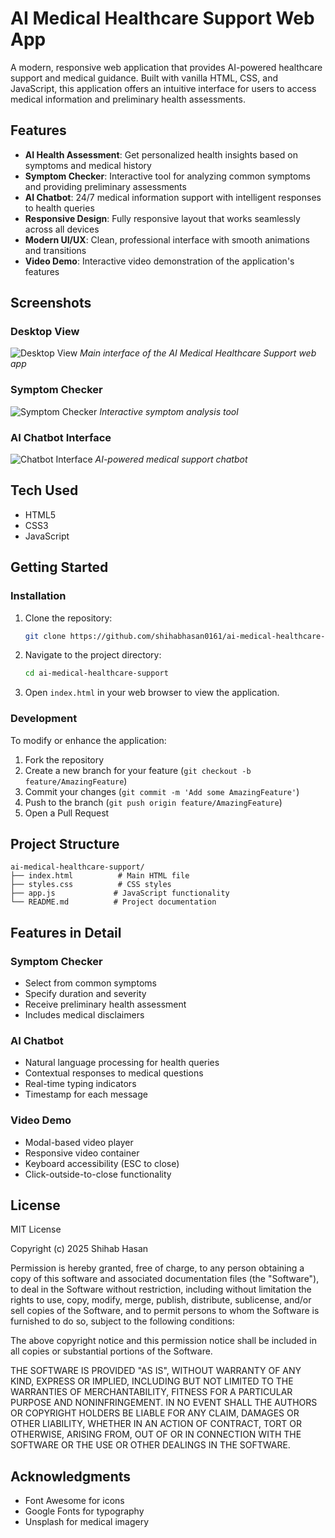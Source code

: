 # AI Medical Healthcare Support Web App

A modern, responsive web application that provides AI-powered healthcare support and medical guidance. Built with vanilla HTML, CSS, and JavaScript, this application offers an intuitive interface for users to access medical information and preliminary health assessments.

## Features

- **AI Health Assessment**: Get personalized health insights based on symptoms and medical history
- **Symptom Checker**: Interactive tool for analyzing common symptoms and providing preliminary assessments
- **AI Chatbot**: 24/7 medical information support with intelligent responses to health queries
- **Responsive Design**: Fully responsive layout that works seamlessly across all devices
- **Modern UI/UX**: Clean, professional interface with smooth animations and transitions
- **Video Demo**: Interactive video demonstration of the application's features

## Screenshots

### Desktop View
![Desktop View](assets/desktop-view.png)
*Main interface of the AI Medical Healthcare Support web app*

### Symptom Checker
![Symptom Checker](assets/symptom-checker.png)
*Interactive symptom analysis tool*

### AI Chatbot Interface
![Chatbot Interface](assets/chatbot.png)
*AI-powered medical support chatbot*

## Tech Used

- HTML5
- CSS3
- JavaScript

## Getting Started

### Installation

1. Clone the repository:
   ```bash
   git clone https://github.com/shihabhasan0161/ai-medical-healthcare-support.git
   ```

2. Navigate to the project directory:
   ```bash
   cd ai-medical-healthcare-support
   ```

3. Open `index.html` in your web browser to view the application.

### Development

To modify or enhance the application:

1. Fork the repository
2. Create a new branch for your feature (`git checkout -b feature/AmazingFeature`)
3. Commit your changes (`git commit -m 'Add some AmazingFeature'`)
4. Push to the branch (`git push origin feature/AmazingFeature`)
5. Open a Pull Request

## Project Structure

```
ai-medical-healthcare-support/
├── index.html          # Main HTML file
├── styles.css          # CSS styles
├── app.js             # JavaScript functionality
└── README.md          # Project documentation
```

## Features in Detail

### Symptom Checker
- Select from common symptoms
- Specify duration and severity
- Receive preliminary health assessment
- Includes medical disclaimers

### AI Chatbot
- Natural language processing for health queries
- Contextual responses to medical questions
- Real-time typing indicators
- Timestamp for each message

### Video Demo
- Modal-based video player
- Responsive video container
- Keyboard accessibility (ESC to close)
- Click-outside-to-close functionality

## License

MIT License

Copyright (c) 2025 Shihab Hasan

Permission is hereby granted, free of charge, to any person obtaining a copy
of this software and associated documentation files (the "Software"), to deal
in the Software without restriction, including without limitation the rights
to use, copy, modify, merge, publish, distribute, sublicense, and/or sell
copies of the Software, and to permit persons to whom the Software is
furnished to do so, subject to the following conditions:

The above copyright notice and this permission notice shall be included in all
copies or substantial portions of the Software.

THE SOFTWARE IS PROVIDED "AS IS", WITHOUT WARRANTY OF ANY KIND, EXPRESS OR
IMPLIED, INCLUDING BUT NOT LIMITED TO THE WARRANTIES OF MERCHANTABILITY,
FITNESS FOR A PARTICULAR PURPOSE AND NONINFRINGEMENT. IN NO EVENT SHALL THE
AUTHORS OR COPYRIGHT HOLDERS BE LIABLE FOR ANY CLAIM, DAMAGES OR OTHER
LIABILITY, WHETHER IN AN ACTION OF CONTRACT, TORT OR OTHERWISE, ARISING FROM,
OUT OF OR IN CONNECTION WITH THE SOFTWARE OR THE USE OR OTHER DEALINGS IN THE
SOFTWARE.

## Acknowledgments

- Font Awesome for icons
- Google Fonts for typography
- Unsplash for medical imagery 